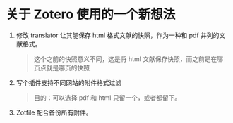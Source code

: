 # 关于 Zotero 使用的一个新想法

1. 修改 translator 让其能保存 html 格式文献的快照，作为一种和 pdf 并列的文献格式。

    > 这个之前的快照意义不同，这是将 html 文献保存快照，而之前是在哪页点就是哪页的快照
1. 写个插件支持不同网站的附件格式过滤

    > 目的：可以选择 pdf 和 html 只留一个，或者都留下。

1. Zotfile 配合备份所有附件。
